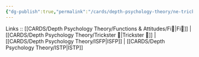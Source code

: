 ```yaml
---
{"dg-publish":true,"permalink":"/cards/depth-psychology-theory/ne-trickster/","noteIcon":"","created":"2023-01-05T12:12:18.757+01:00","updated":"2023-04-18T12:45:12.287+02:00"}
---
```


Links :: [[CARDS/Depth Psychology Theory/Functions & Attitudes/Fi🔱\|Fi🔱]] | [[CARDS/Depth Psychology Theory/Trickster 🤡\|Trickster 🤡]] | [[CARDS/Depth Psychology Theory/ISFP\|ISFP]] | [[CARDS/Depth Psychology Theory/ISTP\|ISTP]]

